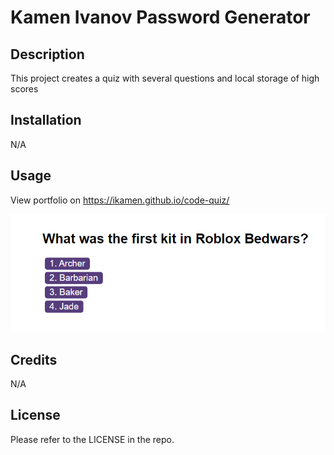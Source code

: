 # Kamen Ivanov Password Generator

## Description

This project creates a quiz with several questions and local storage of high scores

## Installation

N/A

## Usage

View portfolio on https://ikamen.github.io/code-quiz/

![Image](assets/images/screenshot.png)

## Credits

N/A

## License

Please refer to the LICENSE in the repo.